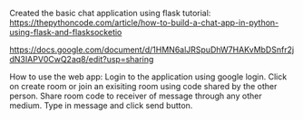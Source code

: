 Created the basic chat application using flask tutorial:  https://thepythoncode.com/article/how-to-build-a-chat-app-in-python-using-flask-and-flasksocketio

https://docs.google.com/document/d/1HMN6alJRSpuDhW7HAKvMbDSnfr2jdN3IAPV0CwQ2aq8/edit?usp=sharing


How to use the web app: 
Login to the application using google login.
Click on create room or join an exisiting room using code shared by the other person.
Share room code to receiver of message through any other medium.
Type in message and click send button.
